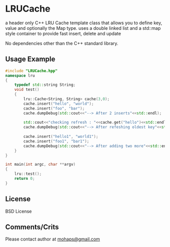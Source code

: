 LRUCache
========

a header only C++ LRU Cache template class that allows you to define key, value and optionally the Map type. uses a double linked list and a std::map style container to provide fast insert, delete and update

No dependencies other than the C++ standard library.


Usage Example
---------------
```cpp
#include "LRUCache.hpp"
namespace lru
{
	typedef std::string String;
	void test()
	{
		lru::Cache<String, String> cache(3,0);
		cache.insert("hello", "world");
		cache.insert("foo", "bar");
		cache.dumpDebug(std::cout<<"--> After 2 inserts"<<std::endl);
		
		std::cout<<"checking refresh : "<<cache.get("hello")<<std::endl;
		cache.dumpDebug(std::cout<<"--> After refeshing oldest key"<<std::endl);
		
		cache.insert("hello1", "world1");
		cache.insert("foo1", "bar1");
		cache.dumpDebug(std::cout<<"--> After adding two more"<<std::endl);
	}
}

int main(int argc, char **argv)
{
	lru::test();
	return 0;
}
```


License
-------

BSD License


Comments/Crits
---------------

Please contact author at mohaps@gmail.com
